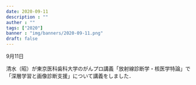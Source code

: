 ```yaml
---
date: 2020-09-11
description : ""
auther : ""
tags: ["2020"]
banner : "img/banners/2020-09-11.png"
draft: false
---
```


9月11日​

清水（昭）が東京医科歯科大学のがんプロ講義「放射線診断学・核医学特論」で「深層学習と画像診断支援」について講義をしました．

<!--more-->